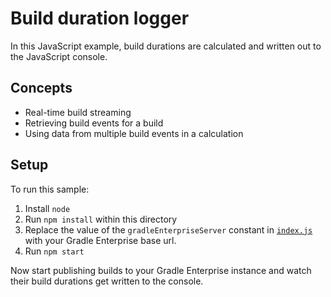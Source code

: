 # Build duration logger

In this JavaScript example, build durations are calculated and written out to the JavaScript console.

## Concepts

- Real-time build streaming
- Retrieving build events for a build
- Using data from multiple build events in a calculation

## Setup

To run this sample:

1. Install `node`
2. Run `npm install` within this directory
3. Replace the value of the `gradleEnterpriseServer` constant in [`index.js`][index] with your Gradle Enterprise base url.
4. Run `npm start`

Now start publishing builds to your Gradle Enterprise instance and watch their build durations get written to the console.

[index]: index.js
